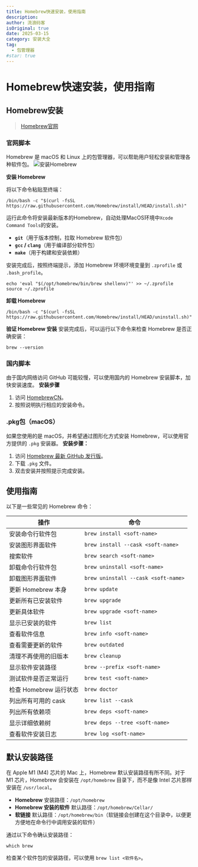 ```yaml
---
title: Homebrew快速安装，使用指南
description:
author: 流浪码客
isOriginal: true
date: 2025-03-15
category: 安装大全
tag:
  - 包管理器
#star: true
---
```


# Homebrew快速安装，使用指南

## Homebrew安装

> [Homebrew官网](https://brew.sh/zh-cn/)

### 官网脚本

Homebrew 是 macOS 和 Linux 上的包管理器，可以帮助用户轻松安装和管理各种软件包。
![安装Homebrew](http://img.geekyspace.cn/pictures/2025/20250312024222153.png)

**安装 Homebrew**

将以下命令粘贴至终端：
```shell
/bin/bash -c "$(curl -fsSL https://raw.githubusercontent.com/Homebrew/install/HEAD/install.sh)"
```
运行此命令将安装最新版本的Homebrew，自动处理MacOS环境中`Xcode Command Tools`的安装。
- **`git`**（用于版本控制，拉取 Homebrew 软件包）
- **`gcc` / `clang`**（用于编译部分软件包）
- **`make`**（用于构建和安装依赖）

安装完成后，按照终端提示，添加 Homebrew 环境环境变量到 `.zprofile` 或 `.bash_profile`。
```shell
echo 'eval "$(/opt/homebrew/bin/brew shellenv)"' >> ~/.zprofile
source ~/.zprofile
```
 
**卸载 Homebrew**
```shell
/bin/bash -c "$(curl -fsSL https://raw.githubusercontent.com/Homebrew/install/HEAD/uninstall.sh)"
```

**验证 Homebrew 安装**
安装完成后，可以运行以下命令来检查 Homebrew 是否正确安装：
```shell
brew --version
```

### 国内脚本

由于国内网络访问 GitHub 可能较慢，可以使用国内的 Homebrew 安装脚本，加快安装速度。
**安装步骤**
1. 访问 [HomebrewCN](https://gitee.com/cunkai/HomebrewCN)。
2. 按照说明执行相应的安装命令。

### .pkg包（macOS）

如果您使用的是 macOS，并希望通过图形化方式安装 Homebrew，可以使用官方提供的 `.pkg` 安装器。
**安装步骤：**
1. 访问 [Homebrew 最新 GitHub 发行版](https://github.com/Homebrew/brew/releases/latest)。
2. 下载 `.pkg` 文件。
3. 双击安装并按照提示完成安装。

## 使用指南

以下是一些常见的 Homebrew 命令：

| 操作               | 命令                                  |
| ---------------- | ----------------------------------- |
| 安装命令行软件包         | `brew install <soft-name>`          |
| 安装图形界面软件         | `brew install --cask <soft-name>`   |
| 搜索软件             | `brew search <soft-name>`           |
| 卸载命令行软件包         | `brew uninstall <soft-name>`        |
| 卸载图形界面软件         | `brew uninstall --cask <soft-name>` |
| 更新 Homebrew 本身   | `brew update`                       |
| 更新所有已安装软件        | `brew upgrade`                      |
| 更新具体软件           | `brew upgrade <soft-name>`          |
| 显示已安装的软件         | `brew list`                         |
| 查看软件信息           | `brew info <soft-name>`             |
| 查看需要更新的软件        | `brew outdated`                     |
| 清理不再使用的旧版本       | `brew cleanup`                      |
| 显示软件安装路径         | `brew --prefix <soft-name>`         |
| 测试软件是否正常运行       | `brew test <soft-name>`             |
| 检查 Homebrew 运行状态 | `brew doctor`                       |
| 列出所有可用的 cask     | `brew list --cask`                  |
| 列出所有依赖项          | `brew deps <soft-name>`             |
| 显示详细依赖树          | `brew deps --tree <soft-name>`      |
| 查看软件安装日志         | `brew log <soft-name>`              |
## 默认安装路径

在 Apple M1 (M4) 芯片的 Mac 上，Homebrew 默认安装路径有所不同。对于 M1 芯片，Homebrew 会安装在 `/opt/homebrew` 目录下，而不是像 Intel 芯片那样安装在 `/usr/local`。

- **Homebrew** 安装路径：`/opt/homebrew`
- **Homebrew 安装的软件** 默认路径：`/opt/homebrew/Cellar/`
- **软链接** 默认路径：`/opt/homebrew/bin`（软链接会创建在这个目录中，以便更方便地在命令行中调用安装的软件）

通过以下命令确认安装路径：
```shell
which brew
```
检查某个软件包的安装路径，可以使用 `brew list <软件名>`。
